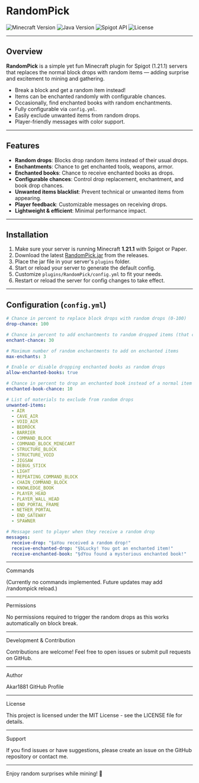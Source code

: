 # RandomPick

![Minecraft Version](https://img.shields.io/badge/Minecraft-1.21.1-brightgreen)
![Java Version](https://img.shields.io/badge/Java-21-blue)
![Spigot API](https://img.shields.io/badge/Spigot-1.21.1--R0.1--SNAPSHOT-yellowgreen)
![License](https://img.shields.io/badge/License-MIT-lightgrey)

---

## Overview

**RandomPick** is a simple yet fun Minecraft plugin for Spigot (1.21.1) servers that replaces the normal block drops with random items — adding surprise and excitement to mining and gathering.

- Break a block and get a random item instead!
- Items can be enchanted randomly with configurable chances.
- Occasionally, find enchanted books with random enchantments.
- Fully configurable via `config.yml`.
- Easily exclude unwanted items from random drops.
- Player-friendly messages with color support.

---

## Features

- **Random drops**: Blocks drop random items instead of their usual drops.
- **Enchantments**: Chance to get enchanted tools, weapons, armor.
- **Enchanted books**: Chance to receive enchanted books as drops.
- **Configurable chances**: Control drop replacement, enchantment, and book drop chances.
- **Unwanted items blacklist**: Prevent technical or unwanted items from appearing.
- **Player feedback**: Customizable messages on receiving drops.
- **Lightweight & efficient**: Minimal performance impact.

---

## Installation

1. Make sure your server is running Minecraft **1.21.1** with Spigot or Paper.
2. Download the latest [RandomPick.jar](#) from the releases.
3. Place the jar file in your server's `plugins` folder.
4. Start or reload your server to generate the default config.
5. Customize `plugins/RandomPick/config.yml` to fit your needs.
6. Restart or reload the server for config changes to take effect.

---

## Configuration (`config.yml`)

```yaml
# Chance in percent to replace block drops with random drops (0-100)
drop-chance: 100

# Chance in percent to add enchantments to random dropped items (that can be enchanted)
enchant-chance: 30

# Maximum number of random enchantments to add on enchanted items
max-enchants: 3

# Enable or disable dropping enchanted books as random drops
allow-enchanted-books: true

# Chance in percent to drop an enchanted book instead of a normal item
enchanted-book-chance: 10

# List of materials to exclude from random drops
unwanted-items:
  - AIR
  - CAVE_AIR
  - VOID_AIR
  - BEDROCK
  - BARRIER
  - COMMAND_BLOCK
  - COMMAND_BLOCK_MINECART
  - STRUCTURE_BLOCK
  - STRUCTURE_VOID
  - JIGSAW
  - DEBUG_STICK
  - LIGHT
  - REPEATING_COMMAND_BLOCK
  - CHAIN_COMMAND_BLOCK
  - KNOWLEDGE_BOOK
  - PLAYER_HEAD
  - PLAYER_WALL_HEAD
  - END_PORTAL_FRAME
  - NETHER_PORTAL
  - END_GATEWAY
  - SPAWNER

# Message sent to player when they receive a random drop
messages:
  receive-drop: "§aYou received a random drop!"
  receive-enchanted-drop: "§bLucky! You got an enchanted item!"
  receive-enchanted-book: "§dYou found a mysterious enchanted book!"

```
---

Commands

(Currently no commands implemented. Future updates may add /randompick reload.)


---

Permissions

No permissions required to trigger the random drops as this works automatically on block break.


---

Development & Contribution

Contributions are welcome!
Feel free to open issues or submit pull requests on GitHub.


---

Author

Akar1881
GitHub Profile


---

License

This project is licensed under the MIT License - see the LICENSE file for details.


---

Support

If you find issues or have suggestions, please create an issue on the GitHub repository or contact me.


---

Enjoy random surprises while mining! 🎉

